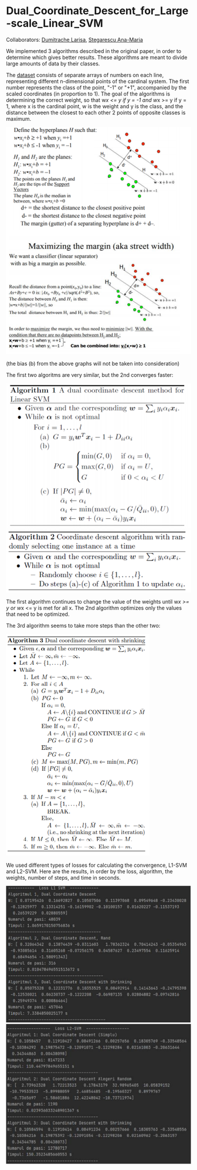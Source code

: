 # Dual_Coordinate_Descent_for_Large-scale_Linear_SVM

Collaborators: [Dumitrache Larisa](https://github.com/DLarisa),
               [Stegarescu Ana-Maria](https://github.com/StegarescuAnaMaria)
               
We implemented 3 algorithms described in the original paper, in order to determine which gives better results. These algorithms are meant to divide large amounts of data by their classes.

The [dataset](https://www.csie.ntu.edu.tw/~cjlin/libsvmtools/datasets/binary.html#a9a) consists of separate arrays of numbers on each line, representing different n-dimensional points of the cardinal system. The first number represents the class of the point, "-1" or "+1", accompanied by the scaled coordinates (in proportion to 1). The goal of the algorithms is determining the correct weight, so that w*x <= y if y = -1 and    w*x >= y if y = 1, where x is the cardinal point, w is the weight and y is the class, and the distance between the closest to each other 2 points of opposite classes is maximum.

![](image1.png)

(the bias (b) from the above graphs will not be taken into consideration)

The first two algoritms are very similar, but the 2nd converges faster:

![](image2.png)
![](image3.png)

The first algorithm continues to change the value of the weights until w*x >= y or w*x <= y is met for all x. The 2nd algorithm optimizes only the values that need to be optimized.

The 3rd algorithm seems to take more steps than the other two:

![](image4.png)

We used different types of losses for calculating the convergence, L1-SVM and L2-SVM. Here are the results, in order by the loss, algorithm, the weights, number of steps, and time in seconds.

![](image5.png) ![](image6.png)



